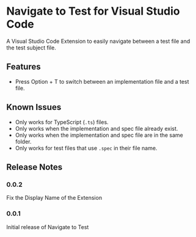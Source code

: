 # Navigate to Test for Visual Studio Code

A Visual Studio Code Extension to easily navigate between a test file and the test subject file. 

## Features

- Press Option + T to switch between an implementation file and a test file.

## Known Issues

- Only works for TypeScript (`.ts`) files.
- Only works when the implementation and spec file already exist.
- Only works when the implementation and spec file are in the same folder.
- Only works for test files that use `.spec` in their file name.

## Release Notes

### 0.0.2

Fix the Display Name of the Extension

### 0.0.1

Initial release of Navigate to Test
